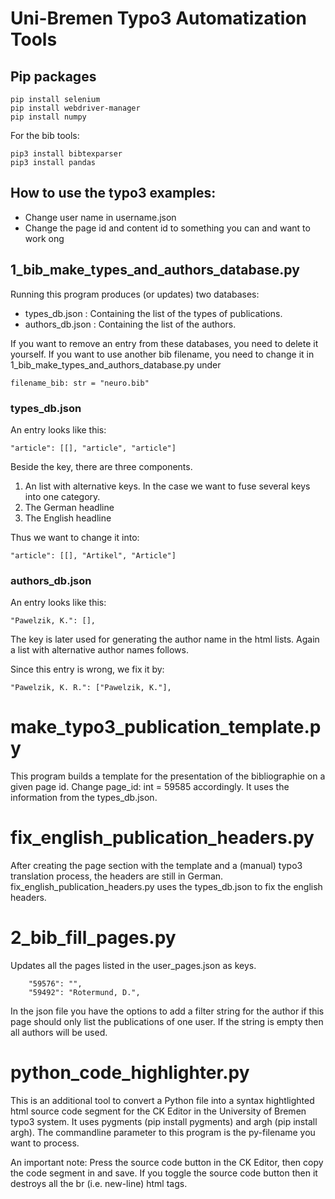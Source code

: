 # Uni-Bremen Typo3 Automatization Tools
## Pip packages

```
pip install selenium
pip install webdriver-manager
pip install numpy
```

For the bib tools:

```
pip3 install bibtexparser
pip3 install pandas
```

## How to use the typo3 examples:
* Change user name in username.json
* Change the page id and content id to something you can and want to work ong


## 1_bib_make_types_and_authors_database.py

Running this program produces (or updates) two databases:
* types_db.json : Containing the list of the types of publications. 
* authors_db.json : Containing the list of the authors.

If you want to remove an entry from these databases, you need to delete it yourself. 
If you want to use another bib filename, you need to change it in 1_bib_make_types_and_authors_database.py under 
```
filename_bib: str = "neuro.bib"
```

### types_db.json 

An entry looks like this:
```
"article": [[], "article", "article"]
```
Beside the key, there are three components. 
1. An list with alternative keys. In the case we want to fuse several keys into one category. 
2. The German headline
3. The English headline

Thus we want to change it into:
```
"article": [[], "Artikel", "Article"]
```
### authors_db.json 

An entry looks like this:
```
"Pawelzik, K.": [],
```
The key is later used for generating the author name in the html lists. Again a list with alternative author names follows.

Since this entry is wrong, we fix it by:
```
"Pawelzik, K. R.": ["Pawelzik, K."],
```
# make_typo3_publication_template.py

This program builds a template for the presentation of the bibliographie on a given page id. Change page_id: int = 59585 accordingly.
It uses the information from the types_db.json.

# fix_english_publication_headers.py

After creating the page section with the template and a (manual) typo3 translation process, the headers are still in German. fix_english_publication_headers.py uses the types_db.json to fix the english headers.

# 2_bib_fill_pages.py

Updates all the pages listed in the user_pages.json as keys. 
```
    "59576": "",
    "59492": "Rotermund, D.",
```
In the json file you have the options to add a filter string for the author if this page should only list the publications of one user. If the string is empty then all authors will be used. 

# python_code_highlighter.py

This is an additional tool to convert a Python file into a syntax hightlighted html source code segment for the CK Editor in the University of Bremen typo3 system. It uses pygments (pip install pygments) and argh (pip install argh). The commandline parameter to this program is the py-filename you want to process.  

An important note: Press the source code button in the CK Editor, then copy the code segment in and save. If you toggle the source code button then it destroys all the br (i.e. new-line) html tags. 
